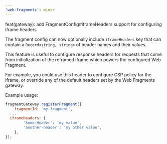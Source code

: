 ```yaml
---
'web-fragments': minor
---
```


feat(gateway): add FragmentConfig#iframeHeaders support for configuring iframe headers

The fragment config can now optionally include `iframeHeaders` key that can contain a `Record<string, string>` of header names and their values.

This feature is useful to configure response headers for requests that come from initialization of the reframed iframe which powers the configured Web Fragment.

For example, you could use this header to configure CSP policy for the iframe, or override any of the default headers set by the Web Fragments gateway.

Example usage:

```js
fragmentGateway.registerFragment({
	fragmentId: 'my-fragment',
  ...
  iframeHeaders: {
		'Some-Header': 'my value',
		'another-header': 'my other value',
	},
});
```
